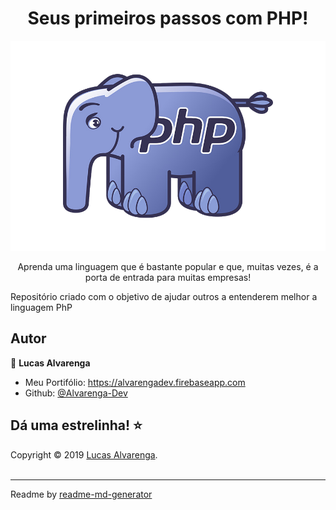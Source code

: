 <h1 align="center">Seus primeiros passos com PHP!</h1>
<p>
    <img alt="Logo do php" src="images/logo-php.png">
    <p align="center">Aprenda uma linguagem que é bastante popular e que, muitas vezes, é a porta de entrada para muitas empresas!</p>
</p>
<p>Repositório criado com o objetivo de ajudar outros a entenderem melhor a linguagem PhP </p>

## Autor

👤 **Lucas Alvarenga**

* Meu Portifólio: https://alvarengadev.firebaseapp.com
* Github: [@Alvarenga-Dev](https://github.com/Alvarenga-Dev)

## Dá uma estrelinha! ⭐️

Copyright © 2019 [Lucas Alvarenga](https://github.com/Alvarenga-Dev).<br/><br/>
***
Readme by [readme-md-generator](https://github.com/kefranabg/readme-md-generator)
